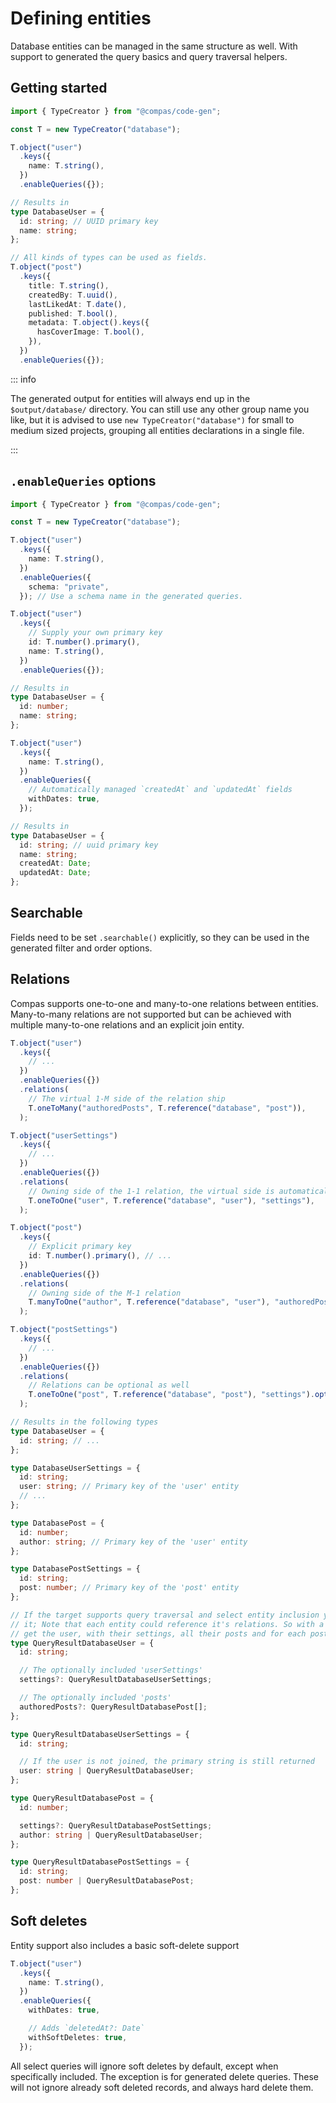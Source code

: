 # Defining entities

Database entities can be managed in the same structure as well. With support to
generated the query basics and query traversal helpers.

## Getting started

```ts
import { TypeCreator } from "@compas/code-gen";

const T = new TypeCreator("database");

T.object("user")
  .keys({
    name: T.string(),
  })
  .enableQueries({});

// Results in
type DatabaseUser = {
  id: string; // UUID primary key
  name: string;
};

// All kinds of types can be used as fields.
T.object("post")
  .keys({
    title: T.string(),
    createdBy: T.uuid(),
    lastLikedAt: T.date(),
    published: T.bool(),
    metadata: T.object().keys({
      hasCoverImage: T.bool(),
    }),
  })
  .enableQueries({});
```

::: info

The generated output for entities will always end up in the `$output/database/`
directory. You can still use any other group name you like, but it is advised to
use `new TypeCreator("database")` for small to medium sized projects, grouping
all entities declarations in a single file.

:::

## `.enableQueries` options

```ts
import { TypeCreator } from "@compas/code-gen";

const T = new TypeCreator("database");

T.object("user")
  .keys({
    name: T.string(),
  })
  .enableQueries({
    schema: "private",
  }); // Use a schema name in the generated queries.

T.object("user")
  .keys({
    // Supply your own primary key
    id: T.number().primary(),
    name: T.string(),
  })
  .enableQueries({});

// Results in
type DatabaseUser = {
  id: number;
  name: string;
};

T.object("user")
  .keys({
    name: T.string(),
  })
  .enableQueries({
    // Automatically managed `createdAt` and `updatedAt` fields
    withDates: true,
  });

// Results in
type DatabaseUser = {
  id: string; // uuid primary key
  name: string;
  createdAt: Date;
  updatedAt: Date;
};
```

## Searchable

Fields need to be set `.searchable()` explicitly, so they can be used in the
generated filter and order options.

## Relations

Compas supports one-to-one and many-to-one relations between entities.
Many-to-many relations are not supported but can be achieved with multiple
many-to-one relations and an explicit join entity.

```ts
T.object("user")
  .keys({
    // ...
  })
  .enableQueries({})
  .relations(
    // The virtual 1-M side of the relation ship
    T.oneToMany("authoredPosts", T.reference("database", "post")),
  );

T.object("userSettings")
  .keys({
    // ...
  })
  .enableQueries({})
  .relations(
    // Owning side of the 1-1 relation, the virtual side is automatically created
    T.oneToOne("user", T.reference("database", "user"), "settings"),
  );

T.object("post")
  .keys({
    // Explicit primary key
    id: T.number().primary(), // ...
  })
  .enableQueries({})
  .relations(
    // Owning side of the M-1 relation
    T.manyToOne("author", T.reference("database", "user"), "authoredPosts"),
  );

T.object("postSettings")
  .keys({
    // ...
  })
  .enableQueries({})
  .relations(
    // Relations can be optional as well
    T.oneToOne("post", T.reference("database", "post"), "settings").optional(),
  );

// Results in the following types
type DatabaseUser = {
  id: string; // ...
};

type DatabaseUserSettings = {
  id: string;
  user: string; // Primary key of the 'user' entity
  // ...
};

type DatabasePost = {
  id: number;
  author: string; // Primary key of the 'user' entity
};

type DatabasePostSettings = {
  id: string;
  post: number; // Primary key of the 'post' entity
};

// If the target supports query traversal and select entity inclusion you get the most out of
// it; Note that each entity could reference it's relations. So with a single query you can
// get the user, with their settings, all their posts and for each post the post settings.
type QueryResultDatabaseUser = {
  id: string;

  // The optionally included 'userSettings'
  settings?: QueryResultDatabaseUserSettings;

  // The optionally included 'posts'
  authoredPosts?: QueryResultDatabasePost[];
};

type QueryResultDatabaseUserSettings = {
  id: string;

  // If the user is not joined, the primary string is still returned
  user: string | QueryResultDatabaseUser;
};

type QueryResultDatabasePost = {
  id: number;

  settings?: QueryResultDatabasePostSettings;
  author: string | QueryResultDatabaseUser;
};

type QueryResultDatabasePostSettings = {
  id: string;
  post: number | QueryResultDatabasePost;
};
```

## Soft deletes

Entity support also includes a basic soft-delete support

```ts
T.object("user")
  .keys({
    name: T.string(),
  })
  .enableQueries({
    withDates: true,

    // Adds `deletedAt?: Date`
    withSoftDeletes: true,
  });
```

All select queries will ignore soft deletes by default, except when specifically
included. The exception is for generated delete queries. These will not ignore
already soft deleted records, and always hard delete them.
